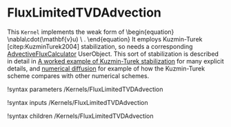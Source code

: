 # FluxLimitedTVDAdvection


This `Kernel` implements the weak form of
\begin{equation}
\nabla\cdot(\mathbf{v}u) \ .
\end{equation}
It employs Kuzmin-Turek [citep:KuzminTurek2004] stabilization, so needs a corresponding [AdvectiveFluxCalculator](AdvectiveFluxCalculator.md) UserObject.  This sort of stabilization is described in detail in [A worked example of Kuzmin-Turek stabilization](kt_worked.md) for many explicit details, and [numerical diffusion](numerical_diffusion.md) for example of how the Kuzmin-Turek scheme compares with other numerical schemes.

!syntax parameters /Kernels/FluxLimitedTVDAdvection

!syntax inputs /Kernels/FluxLimitedTVDAdvection

!syntax children /Kernels/FluxLimitedTVDAdvection
